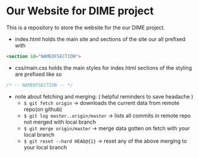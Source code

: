 # Our Website for DIME project

This is a repository to store the website for the
our DIME project.

+ index.html holds the main site and sections of the
site our all prefixed with
```html
<section id="NAMEOFSECTION">
```

+ css/main.css holds the main styles for index.html
sections of the styling are prefixed like so
```css
/* -- NAMEOFSECTION -- */
```

+ note about fetching and merging: ( helpful reminders to save headache )
    * ``$ git fetch origin`` -> downloads the current data from remote repo(on github)
    * ``$ git log master..origin/master`` -> lists all commits in remote repo not merged with local branch
    * ``$ git merge origin/master`` -> merge data gotten on fetch with your local branch
    * ``$ git reset --hard HEAD@{1}`` -> reset any of the above merging to your local branch
